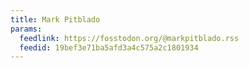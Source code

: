 ```yaml
---
title: Mark Pitblado
params:
  feedlink: https://fosstodon.org/@markpitblado.rss
  feedid: 19bef3e71ba5afd3a4c575a2c1801934
---
```

